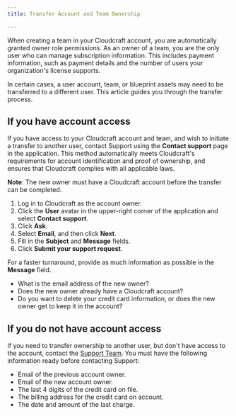 ```yaml
---
title: Transfer Account and Team Ownership

---
```


When creating a team in your Cloudcraft account, you are automatically granted owner role permissions. As an owner of a team, you are the only user who can manage subscription information. This includes payment information, such as payment details and the number of users your organization's license supports.

In certain cases, a user account, team, or blueprint assets may need to be transferred to a different user. This article guides you through the transfer process.

## If you have account access

If you have access to your Cloudcraft account and team, and wish to initiate a transfer to another user, contact Support using the **Contact support** page in the application. This method automatically meets Cloudcraft's requirements for account identification and proof of ownership, and ensures that Cloudcraft complies with all applicable laws.

**Note**: The new owner must have a Cloudcraft account before the transfer can be completed.

1. Log in to Cloudcraft as the account owner.
2. Click the **User** avatar in the upper-right corner of the application and select **Contact support**.
3. Click **Ask**.
4. Select **Email**, and then click **Next**.
5. Fill in the **Subject** and **Message** fields.
6. Click **Submit your support request**.

For a faster turnaround, provide as much information as possible in the **Message** field.

- What is the email address of the new owner?
- Does the new owner already have a Cloudcraft account?
- Do you want to delete your credit card information, or does the new owner get to keep it in the account?

## If you do not have account access

If you need to transfer ownership to another user, but don't have access to the account, contact the [Support Team][2]. You must have the following information ready before contacting Support:

- Email of the previous account owner.
- Email of the new account owner.
- The last 4 digits of the credit card on file.
- The billing address for the credit card on account.
- The date and amount of the last charge.

[1]: https://app.cloudcraft.co/signup
[2]: https://app.cloudcraft.co/app/support
